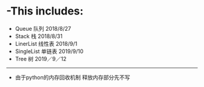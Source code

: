 # -This includes:
- Queue 队列 2018/8/27
- Stack  栈 2018/8/31
- LinerList 线性表 2018/9/1
- SingleList 单链表 2019/9/10
- Tree 树 2019／9／12


--------------------------------------
- 由于python的内存回收机制 释放内存部分先不写
